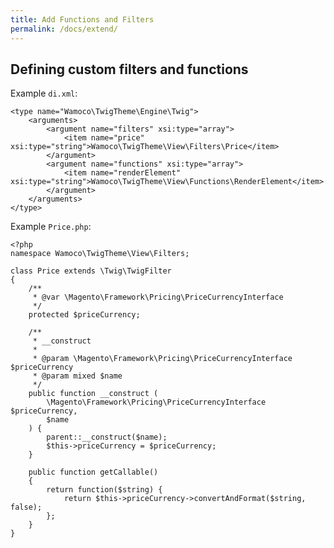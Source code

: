 ```yaml
---
title: Add Functions and Filters
permalink: /docs/extend/
---
```


## Defining custom filters and functions

Example `di.xml`:

    <type name="Wamoco\TwigTheme\Engine\Twig">
        <arguments>
            <argument name="filters" xsi:type="array">
                <item name="price" xsi:type="string">Wamoco\TwigTheme\View\Filters\Price</item>
            </argument>
            <argument name="functions" xsi:type="array">
                <item name="renderElement" xsi:type="string">Wamoco\TwigTheme\View\Functions\RenderElement</item>
            </argument>
        </arguments>
    </type>


Example `Price.php`:


    <?php
    namespace Wamoco\TwigTheme\View\Filters;

    class Price extends \Twig\TwigFilter
    {
        /**
         * @var \Magento\Framework\Pricing\PriceCurrencyInterface
         */
        protected $priceCurrency;

        /**
         * __construct
         *
         * @param \Magento\Framework\Pricing\PriceCurrencyInterface $priceCurrency
         * @param mixed $name
         */
        public function __construct (
            \Magento\Framework\Pricing\PriceCurrencyInterface $priceCurrency,
            $name
        ) {
            parent::__construct($name);
            $this->priceCurrency = $priceCurrency;
        }

        public function getCallable()
        {
            return function($string) {
                return $this->priceCurrency->convertAndFormat($string, false);
            };
        }
    }

